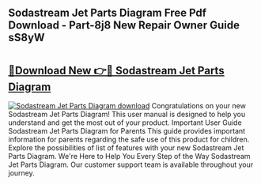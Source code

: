 ## Sodastream Jet Parts Diagram Free Pdf Download - Part-8j8 New Repair Owner Guide sS8yW

# <h2><a href="http://dfjk25.blite.top/?on=Sodastream+Jet+Parts+Diagram">🔗Download New 👉🔴 Sodastream Jet Parts Diagram</a></h2>

[![Sodastream Jet Parts Diagram download](https://i.imgur.com/lujVjoI.png)](http://dfjk25.blite.top/?on=Sodastream+Jet+Parts+Diagram)
Congratulations on your new Sodastream Jet Parts Diagram! This user manual is designed to help you understand and get the most out of your product. Important User Guide Sodastream Jet Parts Diagram for Parents This guide provides important information for parents regarding the safe use of this product for children. Explore the possibilities of list of features with your new Sodastream Jet Parts Diagram. We're Here to Help You Every Step of the Way Sodastream Jet Parts Diagram. Our customer support team is available throughout your journey.
